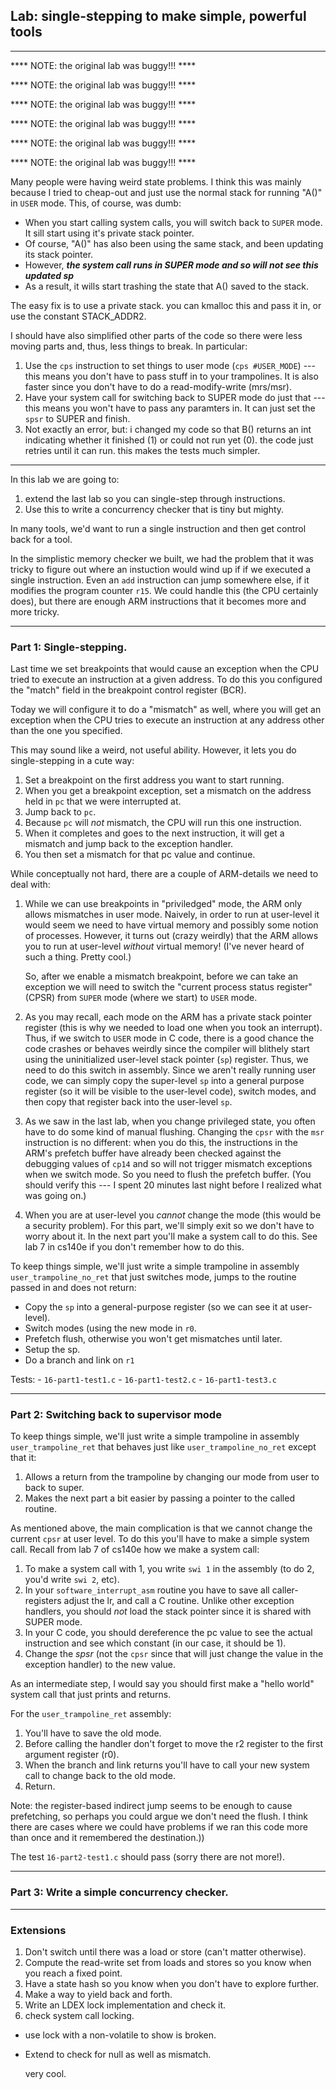 ## Lab: single-stepping to make simple, powerful tools


-----------------------------------------------------------------------------
**** NOTE: the original lab was buggy!!! ****

**** NOTE: the original lab was buggy!!! ****

**** NOTE: the original lab was buggy!!! ****

**** NOTE: the original lab was buggy!!! ****

**** NOTE: the original lab was buggy!!! ****

**** NOTE: the original lab was buggy!!! ****

Many people were having weird state problems.  I think this was mainly because
I tried to cheap-out and just use the normal stack for running "A()"
in `USER` mode.   This, of course, was dumb:   
   - When you start calling system calls, you will switch back to `SUPER` mode.
     It sill start using it's private stack pointer.  
   - Of course, "A()" has also been using the same stack, and been updating 
     its stack pointer.
   - However, ***the system call runs in SUPER mode and so will not see
     this updated sp***   
   - As a result, it wills start trashing the state that A() saved to the stack.

The easy fix is to use a private stack.  you can kmalloc this and pass
it in, or use the constant  STACK_ADDR2.

I should have also simplified other parts of the code so there were less
moving parts and, thus, less things to break.  In particular:



  1. Use the `cps` instruction to set things to user mode (`cps #USER_MODE`) 
     --- this means you don't have to pass stuff in to your trampolines.
     It is also faster since you don't have to do a read-modify-write (mrs/msr).
  2. Have your system call for switching back to SUPER mode do just that --- 
     this means you won't have to pass any paramters in.  It can just set the 
     `spsr` to SUPER and finish.
  3. Not exactly an error, but: i changed my code so that B() returns
     an int indicating whether it finished (1) or could not run yet (0).
     the code just retries until it can run.  this makes the tests much
     simpler.


-----------------------------------------------------------------------------




In this lab we are going to:
  1. extend the last lab so you can single-step through instructions.
  2. Use this to write a concurrency checker that is tiny but mighty.

In many tools, we'd want to run a single instruction and then get control
back for a tool.

In the simplistic memory checker we built, we had the problem that it was
tricky to figure out where an instuction would wind up if if we executed a
single instruction.  Even an `add` instruction can jump somewhere else,
if it modifies the program counter `r15`.  We could handle this (the CPU
certainly does), but there are enough ARM instructions that it becomes
more and more tricky.

-----------------------------------------------------------------------------
### Part 1: Single-stepping.

Last time we set breakpoints that would cause an exception when 
the CPU tried to execute an instruction at a given address.  To do this
you configured the "match" field in the breakpoint control register (BCR).

Today we will configure it to do a "mismatch" as well, where you will
get an exception when the CPU tries to execute an instruction at any
address other than the one you specified.

This may sound like a weird, not useful ability.  However, it lets you
do single-stepping in a cute way:
   1. Set a breakpoint on the first address you want to start running.
   2. When you get a breakpoint exception, set a mismatch on the address
      held in `pc` that we were interrupted at.
   3. Jump back to `pc`.
   4. Because `pc` will *not* mismatch, the CPU will run this one instruction.
   5. When it completes and goes to the next instruction, it will get a mismatch
      and jump back to the exception handler.
   6. You then set a mismatch for that pc value and continue.

While conceptually not hard, there are a couple of ARM-details we need
to deal with:
   1. While we can use breakpoints in "priviledged" mode, the ARM only
      allows mismatches in user mode.  Naively, in order to run at user-level
      it would seem we need to have virtual memory and possibly some notion of
      processes.  However, it turns out (crazy weirdly)  that the ARM allows
      you to run at user-level *without* virtual memory!  (I've never heard
      of such a thing.  Pretty cool.)

      So, after we enable a mismatch breakpoint, before we can take an
      exception we will need to switch the "current process status register"
      (CPSR) from `SUPER` mode (where we start) to `USER` mode.

   2. As you may recall, each mode on the ARM has a private stack
      pointer register (this is why we needed to load one when you
      took an interrupt).  Thus, if we switch to `USER` mode in C code,
      there is a good chance the code crashes or behaves weirdly since
      the compiler will blithely start using the uninitialized user-level
      stack pointer (`sp`) register.  Thus, we need to do this switch
      in assembly.  Since we aren't really running user code, we can
      simply copy the super-level `sp` into a general purpose register
      (so it will be visible to the user-level code), switch modes,
      and then copy that register back into the user-level `sp`.

   3. As we saw in the last lab, when you change privileged state, you
      often have to do some kind of manual flushing.  Changing the `cpsr`
      with the `msr` instruction is no different: when you do this,
      the instructions in the ARM's prefetch buffer have already been
      checked against the debugging values of `cp14` and so will not
      trigger mismatch exceptions when we switch mode.  So you need to
      flush the prefetch buffer.  (You should verify this --- I spent
      20 minutes last night before I realized what was going on.)

   4. When you are at user-level you *cannot* change the mode (this would
      be a security problem).  For this part, we'll simply exit so we don't
      have to worry about it.  In the next part you'll make a system call to 
      do this.  See lab 7 in cs140e if you don't remember how to do this.

To keep things simple, we'll just write a simple trampoline in assembly 
`user_trampoline_no_ret` that just switches mode, jumps to the routine
passed in and does not return:

   - Copy the `sp` into a general-purpose register (so we can see it at user-level).
   - Switch modes (using the new mode in `r0`.
   - Prefetch flush, otherwise you won't get mismatches until later.
   - Setup the sp.
   - Do a branch and link on `r1` 

Tests:
    - `16-part1-test1.c`
    - `16-part1-test2.c`
    - `16-part1-test3.c`

-----------------------------------------------------------------------------
### Part 2: Switching back to supervisor mode

To keep things simple, we'll just write a simple trampoline in assembly 
`user_trampoline_ret` that behaves just like `user_trampoline_no_ret` except
that it:
   1. Allows a return from the trampoline by changing our mode from user
      to back to super.  
   2. Makes the next part a bit easier by passing a pointer to the
      called routine.

As mentioned above, the main complication is that we cannot change the 
current `cpsr` at user level.  To do this you'll have to make a simple
system call.  Recall from lab 7 of cs140e how we make a system call:
   1. To make a system call with 1, you write `swi 1` in the assembly
      (to do 2, you'd write `swi 2`, etc).
   2. In your `software_interrupt_asm` routine you have to save all caller-registers
      adjust the lr, and call a C routine.  Unlike other exception handlers,
      you should *not* load the stack pointer since it is shared with SUPER mode.
   3. In your C code, you should dereference the pc value to see the actual
      instruction and see which constant (in our case, it should be 1).
   4. Change the *spsr* (not the `cpsr` since that will just change the 
      value in the exception handler) to the new value.

As an intermediate step, I would say you should first make a "hello world"
system call that just prints and returns.

For the `user_trampoline_ret` assembly:
   1. You'll have to save the old mode.
   2. Before calling the handler don't forget to move the r2 register to the 
      first argument register (r0).
   3. When the branch and link returns you'll have to call your new system
      call to change back to the old mode.
   4. Return.

Note: the register-based indirect jump seems to be enough to cause
prefetching, so perhaps you could argue we don't need the flush.  I think
there are cases where we could have problems if we ran this code more
than once and it remembered the destination.))

The test `16-part2-test1.c` should pass (sorry there are not more!).

-----------------------------------------------------------------------------
### Part 3: Write a simple concurrency checker.


-----------------------------------------------------------------------------
### Extensions
  1. Don't switch until there was a load or store (can't matter otherwise).
  2. Compute the read-write set from loads and stores so you know when 
     you reach a fixed point.
  3. Have a state hash so you know when you don't have to explore further.
  4. Make a way to yield back and forth.
  5. Write an LDEX lock implementation and check it.
  6. check system call locking.

- use lock with a non-volatile to show is broken.
- Extend to check for null as well as mismatch.

    very cool.
